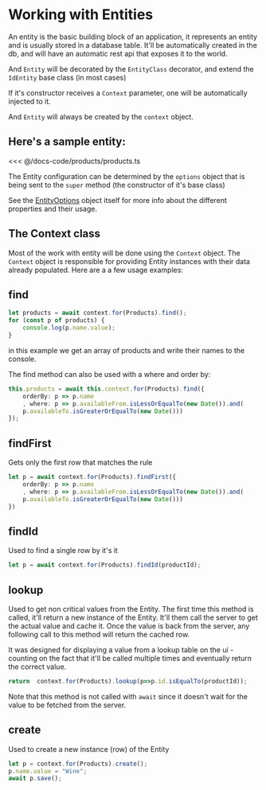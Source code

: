# Working with Entities

An entity is the basic building block of an application, it represents an entity and is usually stored in a database table.
It'll be automatically created in the db, and will have an automatic rest api that exposes it to the world.

And `Entity` will be decorated by the `EntityClass` decorator, and extend the `IdEntity` base class (in most cases)

If it's constructor receives a `Context` parameter, one will be automatically injected to it.

And `Entity` will always be created by the `context` object.

## Here's a sample entity:

<<< @/docs-code/products/products.ts

The Entity configuration can be determined by the `options` object that is being sent to the `super` method (the constructor of it's base class)


See the [EntityOptions](ref_entityoptions) object itself for more info about the different properties and their usage.

##  The Context class
Most of the work with entity will be done using the `Context` object.
The `Context` object is responsible for providing Entity instances with their data already populated. Here are a a few usage examples:

## find
```ts
let products = await context.for(Products).find();
for (const p of products) {
    console.log(p.name.value);
}
```
in this example we get an array of products and write their names to the console.

The find method can also be used with a where and order by:

```ts
this.products = await this.context.for(Products).find({
    orderBy: p => p.name
    , where: p => p.availableFrom.isLessOrEqualTo(new Date()).and(
    p.availableTo.isGreaterOrEqualTo(new Date()))
});
```

## findFirst
Gets only the first row that matches the rule
```ts
let p = await context.for(Products).findFirst({
    orderBy: p => p.name
    , where: p => p.availableFrom.isLessOrEqualTo(new Date()).and(
    p.availableTo.isGreaterOrEqualTo(new Date()))
})
```

## findId
Used to find a single row by it's it
```ts
let p = await context.for(Products).findId(productId);
```

## lookup
Used to get non critical values from the Entity.
The first time this method is called, it'll return a new instance of the Entity.
It'll them call the server to get the actual value and cache it.
Once the value is back from the server, any following call to this method will return the cached row.

It was designed for displaying a value from a lookup table on the ui - counting on the fact that it'll be called multiple times and eventually return the correct value.

```ts
return  context.for(Products).lookup(p=>p.id.isEqualTo(productId));
```
Note that this method is not called with `await` since it doesn't wait for the value to be fetched from the server.


## create
Used to create a new instance (row) of the Entity
```ts
let p = context.for(Products).create();
p.name.value = "Wine";
await p.save();
```